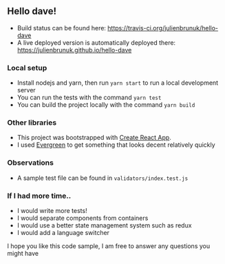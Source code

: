 ## Hello dave!
- Build status can be found here: https://travis-ci.org/julienbrunuk/hello-dave
- A live deployed version is automatically deployed there: https://julienbrunuk.github.io/hello-dave
### Local setup
- Install nodejs and yarn, then run `yarn start` to run a local development server
- You can run the tests with the command `yarn test`
- You can build the project locally with the command `yarn build`

### Other libraries
- This project was bootstrapped with [Create React App](https://github.com/facebookincubator/create-react-app).
- I used [Evergreen](http://evergreen.surge.sh/) to get something that looks decent relatively quickly

### Observations
- A sample test file can be found in `validators/index.test.js`

### If I had more time..
- I would write more tests!
- I would separate components from containers
- I would use a better state management system such as redux
- I would add a language switcher


I hope you like this code sample, I am free to answer any questions you might have